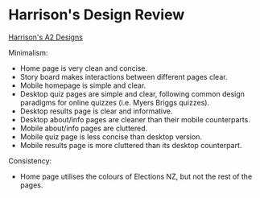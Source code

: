 # Harrison's Design Review
[Harrison's A2 Designs](Designs/Harrison_Design)<br>

Minimalism:
- Home page is very clean and concise.
- Story board makes interactions between different pages clear.
- Mobile homepage is simple and clear.
- Desktop quiz pages are simple and clear, following common design paradigms for online quizzes (i.e. Myers Briggs quizzes).
- Desktop results page is clear and informative.
- Desktop about/info pages are cleaner than their mobile counterparts.
- Mobile about/info pages are cluttered.
- Mobile quiz page is less concise than desktop version.
- Mobile results page is more cluttered than its desktop counterpart.

Consistency:
- Home page utilises the colours of Elections NZ, but not the rest of the pages.